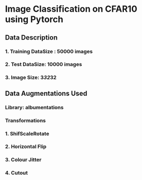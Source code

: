 # Image Classification on CFAR10 using Pytorch

## Data Description
### 1. Training DataSize : 50000 images
### 2. Test DataSize: 10000 images
### 3. Image Size: 3*32*32

## Data Augmentations Used
### Library: albumentations
### Transformations
### 1. ShifScaleRotate
### 2. Horizontal Flip
### 3. Colour Jitter
### 4. Cutout
